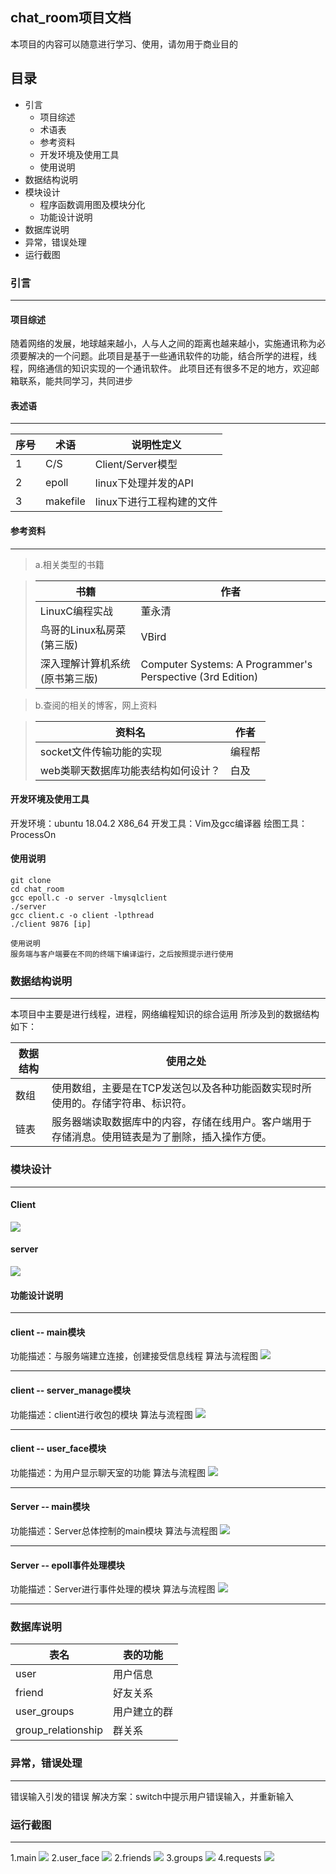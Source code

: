 ## chat_room项目文档
本项目的内容可以随意进行学习、使用，请勿用于商业目的
## 目录
* 引言
	* 项目综述
	* 术语表
	* 参考资料
	* 开发环境及使用工具
	* 使用说明
* 数据结构说明
* 模块设计
	* 程序函数调用图及模块分化
	* 功能设计说明
* 数据库说明
* 异常，错误处理
* 运行截图
### 引言
*********************
#### 项目综述
随着网络的发展，地球越来越小，人与人之间的距离也越来越小，实施通讯称为必须要解决的一个问题。此项目是基于一些通讯软件的功能，结合所学的进程，线程，网络通信的知识实现的一个通讯软件。
此项目还有很多不足的地方，欢迎邮箱联系，能共同学习，共同进步

#### 表述语
___________________
| 序号 | 术语 | 说明性定义 |
| ---- | ---- | ---- |
| 1 | C/S | Client/Server模型 |
| 2 | epoll | linux下处理并发的API |
| 3 | makefile | linux下进行工程构建的文件 |
#### 参考资料
************************
>a.相关类型的书籍

>| 书籍 | 作者 |
>| ---- | ---- |
>| LinuxC编程实战 | 董永清 |
>| 鸟哥的Linux私房菜(第三版) | VBird |
>| 深入理解计算机系统(原书第三版) | Computer Systems: A Programmer's Perspective (3rd Edition) |

>b.查阅的相关的博客，网上资料

>| 资料名 | 作者 |
>| ---- | ---- |
>| socket文件传输功能的实现 | 编程帮 |
>| web类聊天数据库功能表结构如何设计？ | 白及 |

#### 开发环境及使用工具
开发环境：ubuntu 18.04.2 X86_64
开发工具：Vim及gcc编译器
绘图工具：ProcessOn
#### 使用说明
```
git clone 
cd chat_room
gcc epoll.c -o server -lmysqlclient
./server
gcc client.c -o client -lpthread
./client 9876 [ip]
```
```
使用说明
服务端与客户端要在不同的终端下编译运行，之后按照提示进行使用
```
### 数据结构说明
**********************
本项目中主要是进行线程，进程，网络编程知识的综合运用
所涉及到的数据结构如下：

|数据结构|使用之处|
|----|----|
|数组|使用数组，主要是在TCP发送包以及各种功能函数实现时所使用的。存储字符串、标识符。
|链表|服务器端读取数据库中的内容，存储在线用户。客户端用于存储消息。使用链表是为了删除，插入操作方便。

### 模块设计
**********************
#### Client
![](/home/huloves/下载/未命名文件.png) 
#### server
![](/home/huloves/下载/server.png) 
#### 功能设计说明
****************************
#### client -- main模块
功能描述：与服务端建立连接，创建接受信息线程
算法与流程图
![](/home/huloves/下载/client_main.png)
*********************************************** 
#### client -- server_manage模块
功能描述：client进行收包的模块
算法与流程图
![](/home/huloves/下载/client_recv.png) 
***********************************************
#### client -- user_face模块
功能描述：为用户显示聊天室的功能
算法与流程图
![](/home/huloves/下载/client_user_face.png) 
***********************************************
#### Server -- main模块
功能描述：Server总体控制的main模块
算法与流程图
![](/home/huloves/下载/server_main.png) 
***********************************************
#### Server -- epoll事件处理模块
功能描述：Server进行事件处理的模块
算法与流程图
![](/home/huloves/下载/server_chuli.png) 
***********************************************
### 数据库说明
| 表名 | 表的功能 |
| ---- | ---- |
| user | 用户信息 |
| friend | 好友关系 |
| user_groups | 用户建立的群 |
| group_relationship | 群关系 |

### 异常，错误处理
*************************************
错误输入引发的错误
解决方案：switch中提示用户错误输入，并重新输入
### 运行截图
*************************************
1.main
![](imgs/20190901-102006.png)
2.user_face
![](imgs/20190901-102052.png)
2.friends
![](imgs/20190901-102136.png)
3.groups
![](imgs/20190901-102221.png)
4.requests
![](imgs/20190901-102508.png)